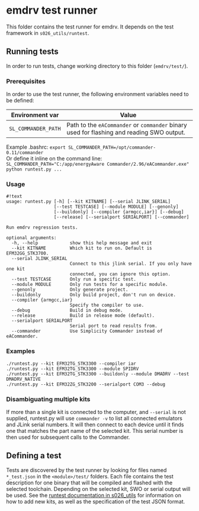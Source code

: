 # emdrv test runner

This folder contains the test runner for emdrv. It depends on the test framework in `s026_utils/runtest`.

## Running tests

In order to run tests, change working directory to this folder (`emdrv/test/`).

### Prerequisites

In order to use the test runner, the following environment variables need to be defined:

Environment var      | Value
-------------------- | -----
`SL_COMMANDER_PATH`  | Path to the `eACommander` or `commander` binary used for flashing and reading SWO output.

Example .bashrc: `export SL_COMMANDER_PATH=/opt/commander-0.11/commander`  
Or define it inline on the command line: `SL_COMMANDER_PATH="C:/app/energyAware Commander/2.96/eACommander.exe" python runtest.py ...`

### Usage

```
#!text
usage: runtest.py [-h] [--kit KITNAME] [--serial JLINK_SERIAL]
                  [--test TESTCASE] [--module MODULE] [--genonly]
                  [--buildonly] [--compiler {armgcc,iar}] [--debug]
                  [--release] [--serialport SERIALPORT] [--commander]

Run emdrv regression tests.

optional arguments:
  -h, --help            show this help message and exit
  --kit KITNAME         Which kit to run on. Default is EFM32GG_STK3700.
  --serial JLINK_SERIAL
                        Connect to this jlink serial. If you only have one kit
                        connected, you can ignore this option.
  --test TESTCASE       Only run a specific test.
  --module MODULE       Only run tests for a specific module.
  --genonly             Only generate project.
  --buildonly           Only build project, don't run on device.
  --compiler {armgcc,iar}
                        Specify the compiler to use.
  --debug               Build in debug mode.
  --release             Build in release mode (default).
  --serialport SERIALPORT
                        Serial port to read results from.
  --commander           Use Simplicity Commander instead of eACommander.
```

### Examples

```
./runtest.py --kit EFM32TG_STK3300 --compiler iar
./runtest.py --kit EFM32TG_STK3300 --module SPIDRV
./runtest.py --kit EFM32TG_STK3300 --buildonly --module DMADRV --test DMADRV_NATIVE
./runtest.py --kit EFM32ZG_STK3200 --serialport COM3 --debug
```

### Disambiguating multiple kits

If more than a single kit is connected to the computer, and `--serial` is not supplied, runtest.py will use `commander -v` to list all connected emulators and JLink serial numbers. It will then connect to each device until it finds one that matches the part name of the selected kit. This serial number is then used for subsequent calls to the Commander.

## Defining a test

Tests are discovered by the test runner by looking for files named `*_test.json` in the `<module>/test/` folders. Each file contains the test description for one binary that will be compiled and flashed with the selected toolchain. Depending on the selected kit, SWO or serial output will be used. See the [runtest documentation in s026_utils](../../../s026_utils/browse/runtest/) for information on how to add new kits, as well as the specification of the test JSON format.